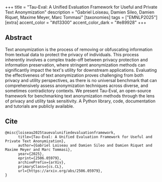 +++
title = "Tau-Eval: A Unified Evaluation Framework for Useful and Private Text Anonymization"
description = "Gabriel Loiseau, Damien Sileo, Damien Riquet, Maxime Meyer, Marc Tommasi"
[taxonomies]
tags = ["EMNLP2025"]
[extra]
accent_color = "#d13300"
accent_color_dark = "#e89928"
+++

## Abstract

Text anonymization is the process of removing or obfuscating information from textual data to protect the privacy of individuals. This process inherently involves a complex trade-off between privacy protection and information preservation, where stringent anonymization methods can significantly impact the text's utility for downstream applications. Evaluating the effectiveness of text anonymization proves challenging from both privacy and utility perspectives, as there is no universal benchmark that can comprehensively assess anonymization techniques across diverse, and sometimes contradictory contexts. We present Tau-Eval, an open-source framework for benchmarking text anonymization methods through the lens of privacy and utility task sensitivity. A Python library, code, documentation and tutorials are publicly available. 


## Cite

```
@misc{loiseau2025tauevalunifiedevaluationframework,
      title={Tau-Eval: A Unified Evaluation Framework for Useful and Private Text Anonymization}, 
      author={Gabriel Loiseau and Damien Sileo and Damien Riquet and Maxime Meyer and Marc Tommasi},
      year={2025},
      eprint={2506.05979},
      archivePrefix={arXiv},
      primaryClass={cs.CL},
      url={https://arxiv.org/abs/2506.05979}, 
}
```